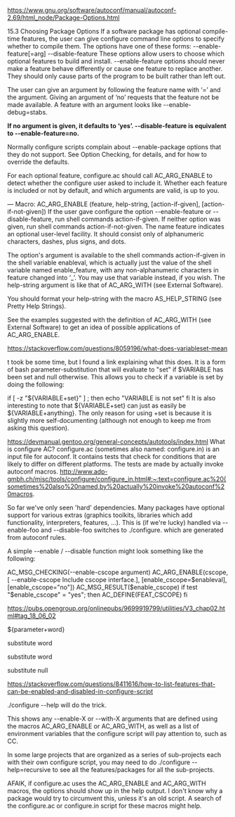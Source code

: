 https://www.gnu.org/software/autoconf/manual/autoconf-2.69/html_node/Package-Options.html

15.3 Choosing Package Options
If a software package has optional compile-time features, the user can give configure command line options to specify whether to compile them. The options have one of these forms:
--enable-feature[=arg]
--disable-feature
These options allow users to choose which optional features to build and install. --enable-feature options should never make a feature behave differently or cause one feature to replace another. They should only cause parts of the program to be built rather than left out.

The user can give an argument by following the feature name with ‘=’ and the argument. Giving an argument of ‘no’ requests that the feature not be made available. A feature with an argument looks like --enable-debug=stabs.

**If no argument is given, it defaults to ‘yes’. --disable-feature is equivalent to --enable-feature=no.**

Normally configure scripts complain about --enable-package options that they do not support. See Option Checking, for details, and for how to override the defaults.

For each optional feature, configure.ac should call AC_ARG_ENABLE to detect whether the configure user asked to include it. Whether each feature is included or not by default, and which arguments are valid, is up to you.

— Macro: AC_ARG_ENABLE (feature, help-string, [action-if-given], [action-if-not-given])
If the user gave configure the option --enable-feature or --disable-feature, run shell commands action-if-given. If neither option was given, run shell commands action-if-not-given. The name feature indicates an optional user-level facility. It should consist only of alphanumeric characters, dashes, plus signs, and dots.

The option's argument is available to the shell commands action-if-given in the shell variable enableval, which is actually just the value of the shell variable named enable_feature, with any non-alphanumeric characters in feature changed into ‘_’. You may use that variable instead, if you wish. The help-string argument is like that of AC_ARG_WITH (see External Software).

You should format your help-string with the macro AS_HELP_STRING (see Pretty Help Strings).

See the examples suggested with the definition of AC_ARG_WITH (see External Software) to get an idea of possible applications of AC_ARG_ENABLE.

https://stackoverflow.com/questions/8059196/what-does-variableset-mean

t took be some time, but I found a link explaining what this does. It is a form of bash parameter-substitution that will evaluate to "set" if $VARIABLE has been set and null otherwise. This allows you to check if a variable is set by doing the following:

if [ -z "${VARIABLE+set}" ] ; then
echo "VARIABLE is not set"
fi
It is also interesting to note that ${VARIABLE+set} can just as easily be ${VARIABLE+anything}. The only reason for using +set is because it is slightly more self-documenting (although not enough to keep me from asking this question).

https://devmanual.gentoo.org/general-concepts/autotools/index.html
What is configure AC?
configure.ac (sometimes also named: configure.in) is an input file for autoconf. It contains tests that check for conditions that are likely to differ on different platforms. The tests are made by actually invoke autoconf macros.
http://www.adp-gmbh.ch/misc/tools/configure/configure_in.html#:~:text=configure.ac%20(sometimes%20also%20named,by%20actually%20invoke%20autoconf%20macros.

So far we've only seen 'hard' dependencies. Many packages have optional support for various extras (graphics toolkits, libraries which add functionality, interpreters, features, ...). This is (if we're lucky) handled via --enable-foo and --disable-foo switches to ./configure. which are generated from autoconf rules.

A simple --enable / --disable function might look something like the following:

AC_MSG_CHECKING(--enable-cscope argument)
AC_ARG_ENABLE(cscope,
[  --enable-cscope         Include cscope interface.],
[enable_cscope=$enableval],
[enable_cscope="no"])
AC_MSG_RESULT($enable_cscope)
if test "$enable_cscope" = "yes"; then
AC_DEFINE(FEAT_CSCOPE)
fi

https://pubs.opengroup.org/onlinepubs/9699919799/utilities/V3_chap02.html#tag_18_06_02

${parameter+word}

substitute word

substitute word

substitute null

https://stackoverflow.com/questions/8411616/how-to-list-features-that-can-be-enabled-and-disabled-in-configure-script

./configure --help will do the trick.

This shows any --enable-X or --with-X arguments that are defined using the macros AC_ARG_ENABLE or AC_ARG_WITH, as well as a list of environment variables that the configure script will pay attention to, such as CC.

In some large projects that are organized as a series of sub-projects each with their own configure script, you may need to do ./configure --help=recursive to see all the features/packages for all the sub-projects.

AFAIK, if configure.ac uses the AC_ARG_ENABLE and AC_ARG_WITH macros, the options should show up in the help output. I don't know why a package would try to circumvent this, unless it's an old script. A search of the configure.ac or configure.in script for these macros might help.

